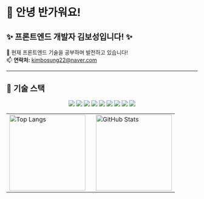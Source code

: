 # 👋 안녕 반가워요!



<h2>✨ 프론트엔드 개발자 김보성입니다! ✨</h2>




<p>
  🌱 현재 프론트엔드 기술을 공부하며 발전하고 있습니다!<br>
  📫 <strong>연락처:</strong> <a href="mailto:kimbosung22@naver.com">kimbosung22@naver.com</a>
</p>




---

## 🚀 기술 스택

<p align="center">
  <img src="https://img.shields.io/badge/-Dart-0175C2?style=for-the-badge&logo=dart&logoColor=white"/>
  <img src="https://img.shields.io/badge/-Flutter-02569B?style=for-the-badge&logo=flutter&logoColor=white"/>
  <img src="https://img.shields.io/badge/-JavaScript-F7DF1E?style=for-the-badge&logo=javascript&logoColor=white"/>
  <img src="https://img.shields.io/badge/TypeScript-007ACC?style=for-the-badge&logo=typescript&logoColor=white"/>
  <img src="https://img.shields.io/badge/React-20232A?style=for-the-badge&logo=react&logoColor=61DAFB"/>
  <img src="https://img.shields.io/badge/-React_Native-61DAFB?style=for-the-badge&logo=react&logoColor=white"/>
  <img src="https://img.shields.io/badge/Spring_Boot-F2F4F9?style=for-the-badge&logo=spring-boot&logoColor=white"/>
  <img src="https://img.shields.io/badge/-Unity-000000?style=for-the-badge&logo=unity&logoColor=white"/>
  <img src="https://img.shields.io/badge/-GameMaker_Studio-8DCA09?style=for-the-badge&logo=gamemaker-studio&logoColor=white"/>
</p>






<table style="border: none; border-collapse: collapse;">
  <tr>
    <td style="border: none;">
      <img src="https://github-readme-stats.vercel.app/api/top-langs/?username=thundevistan&layout=compact&theme=tokyonight" alt="Top Langs" style="height: 200px;">
    </td>
    <td style="border: none; padding-left: 20px;">
      <img src="https://github-readme-stats.vercel.app/api?username=NangManBo&show_icons=true&theme=radical" alt="GitHub Stats" style="height: 200px;">
    </td>
  </tr>
</table>

